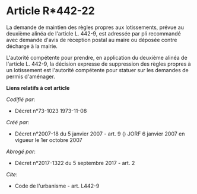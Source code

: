 # Article R*442-22

La demande de maintien des règles propres aux lotissements, prévue au deuxième alinéa de l'article L. 442-9, est adressée par
pli recommandé avec demande d'avis de réception postal au maire ou déposée contre décharge à la mairie. 

L'autorité compétente pour prendre, en application du deuxième alinéa de l'article L. 442-9, la décision expresse de
suppression des règles propres à un lotissement est l'autorité compétente pour statuer sur les demandes de permis d'aménager.

**Liens relatifs à cet article**

_Codifié par_:

  - Décret n°73-1023 1973-11-08

_Créé par_:

  - Décret n°2007-18 du 5 janvier 2007 - art. 9 () JORF 6 janvier 2007 en vigueur le 1er octobre 2007

_Abrogé par_:

  - Décret n°2017-1322 du 5 septembre 2017 - art. 2

_Cite_:

  - Code de l'urbanisme - art. L442-9
